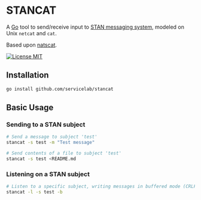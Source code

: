 # STANCAT

A [Go](http://golang.org) tool to send/receive input to [STAN messaging system](https://docs.nats.io/nats-streaming-concepts/intro), modeled on Unix `netcat` and `cat`.

Based upon [natscat](https://github.com/shogsbro/natscat).

[![License MIT](https://img.shields.io/badge/License-MIT-blue.svg)](http://opensource.org/licenses/MIT)

## Installation
```bash
go install github.com/servicelab/stancat
```

## Basic Usage

### Sending to a STAN subject
```bash
# Send a message to subject 'test'
stancat -s test -m "Test message"

# Send contents of a file to subject 'test'
stancat -s test <README.md
```

### Listening on a STAN subject
```bash
# Listen to a specific subject, writing messages in buffered mode (CRLF appended)
stancat -l -s test -b
```
